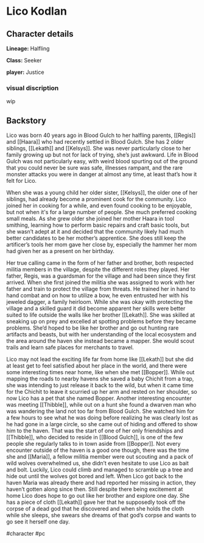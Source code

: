 # Lico Kodlan

## Character details
**Lineage:** Halfling

**Class:** Seeker

**player:** Justice


### visual discription
wip


## Backstory
Lico was born 40 years ago in Blood Gulch to her halfling parents, [[Regis]] and [[Haara]] who had recently settled in Blood Gulch. She has 2 older siblings, [[Lekath]] and [[Kelsys]]. She was never particularly close to her family growing up but not for lack of trying, she’s just awkward. Life in Blood Gulch was not particularly easy, with weird blood spurting out of the ground that you could never be sure was safe, illnesses rampant, and the rare monster attacks you were in danger at almost any time, at least that’s how it felt for Lico.

When she was a young child her older sister, [[Kelsys]], the older one of her siblings, had already become a prominent cook for the community. Lico joined her in cooking for a while, and even found cooking to be enjoyable, but not when it's for a large number of people. She much preferred cooking small meals. As she grew older she joined her mother Haara in tool smithing, learning how to perform basic repairs and craft basic tools, but she wasn’t adept at it and decided that the community likely had much better candidates to be her mother’s apprentice. She does still keep the artificer’s tools her mom gave her close by, especially the hammer her mom had given her as a present on her birthday. 

Her true calling came in the form of her father and brother, both respected militia members in the village, despite the different roles they played. Her father, Regis, was a guardsman for the village and had been since they first arrived. When she first joined the militia she was assigned to work with her father and train to protect the village from threats. He trained her in hand to hand combat and on how to utilize a bow, he even entrusted her with his jeweled dagger, a family heirloom. While she was okay with protecting the village and a skilled guard it did become apparent her skills were better suited to life outside the walls like her brother [[Lekath]]. She was skilled at sneaking up on prey and excelled at spotting problems before they became problems. She’d hoped to be like her brother and go out hunting rare artifacts and beasts, but with her understanding of the local ecosystem and the area around the haven she instead became a mapper. She would scout trails and learn safe places for merchants to travel.

Lico may not lead the exciting life far from home like [[Lekath]] but she did at least get to feel satisfied about her place in the world, and there were some interesting times near home, like when she met [[Bopper]]. While out mapping the roads to nearby havens she saved a baby Chichit from a trap, she was intending to just release it back to the wild, but when it came time for the Chichit to leave it scurried up her arm and rested on her shoulder, so now Lico has a pet that she named Bopper. Another interesting encounter was meeting [[Thibble]], while out on a hunt she found a dwarven man who was wandering the land not too far from Blood Gulch. She watched him for a few hours to see what he was doing before realizing he was clearly lost as he had gone in a large circle, so she came out of hiding and offered to show him to the haven. That was the start of one of her only friendships and [[Thibble]], who decided to reside in [[Blood Gulch]], is one of the few people she regularly talks to in town aside from [[Bopper]]. Not every encounter outside of the haven is a good one though, there was the time she and [[Maria]], a fellow militia member were out scouting and a pack of wild wolves overwhelmed us, she didn’t even hesitate to use Lico as bait and bolt. Luckily, Lico could climb and managed to scramble up a tree and hide out until the wolves got bored and left. When Lico got back to the haven Maria was already there and had reported her missing in action, they haven’t gotten along since then. Still despite there being excitement at home Lico does hope to go out like her brother and explore one day. She has a piece of cloth [[Lekath]] gave her that he supposedly took off the corpse of a dead god that he discovered and when she holds the cloth while she sleeps, she swears she dreams of that god’s corpse and wants to go see it herself one day.

#character #pc